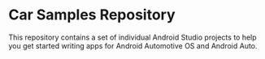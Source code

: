 Car Samples Repository
==================

This repository contains a set of individual Android Studio projects to help you get started
writing apps for Android Automotive OS and Android Auto.
